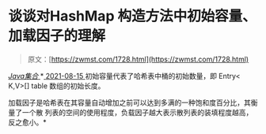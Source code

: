 <!--yml
category: 未分类
date: 0001-01-01 00:00:00
-->

# 谈谈对HashMap 构造方法中初始容量、加载因子的理解

> 原文：[https://zwmst.com/1728.html](https://zwmst.com/1728.html)

   [ *Java集合* ](https://zwmst.com/java%e9%9b%86%e5%90%88)*[ <time datetime="2021-08-15T16:20:40+08:00"> 2021-08-15 </time> ](https://zwmst.com/1728.html)  初始容量代表了哈希表中桶的初始数量，即 Entry< K,V>[] table 数组的初始长度。

加载因子是哈希表在其容量自动增加之前可以达到多满的一种饱和度百分比，其衡量了一个散 列表的空间的使用程度，负载因子越大表示散列表的装填程度越高，反之愈小。*